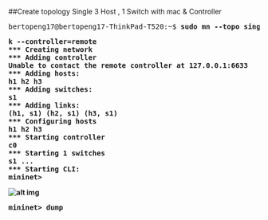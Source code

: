 
##Create topology Single 3 Host , 1 Switch  with mac & Controller

<pre>
bertopeng17@bertopeng17-ThinkPad-T520:~$ <b>sudo mn --topo single,3 --mac --switch ovs<b>
</pre>

<pre>
k --controller=remote
*** Creating network
*** Adding controller
Unable to contact the remote controller at 127.0.0.1:6633
*** Adding hosts:
h1 h2 h3 
*** Adding switches:
s1 
*** Adding links:
(h1, s1) (h2, s1) (h3, s1) 
*** Configuring hosts
h1 h2 h3 
*** Starting controller
c0 
*** Starting 1 switches
s1 ...
*** Starting CLI:
mininet> 
</pre>

![alt img](https://github.com/syaifulahdan/mininet/blob/master/finalp-ppj/image/Screenshot%20from%202016-04-28%2016:04:46.png)

<pre>
mininet> <b>dump</b>
<Host h1: h1-eth0:10.0.0.1 pid=4918> 
<Host h2: h2-eth0:10.0.0.2 pid=4920> 
<Host h3: h3-eth0:10.0.0.3 pid=4922> 
<OVSSwitch s1: lo:127.0.0.1,s1-eth1:None,s1-eth2:None,s1-eth3:None pid=4927> 
<RemoteController c0: 127.0.0.1:6633 pid=4912> 
</pre>

